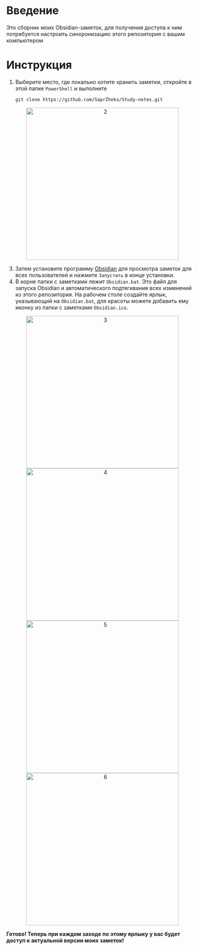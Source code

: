 # Введение
Это сборник моих Obsidian-заметок, для получения доступа к ним потребуется настроить синхронизацию этого репозитория с вашим компьютером
# Инструкция
1. Выберите место, где локально хотите хранить заметки, откройте в этой папке `PowerShell` и выполните

   `git clone https://github.com/SaprZheks/Study-notes.git`

<div align="center">
  <imgtttt src="readme_guide/1.png" alt="1" width="400"/>
</div>

<div align="center">
  <img src="readme_guide/2.png" alt="2" width="400"/>
</div>

3. Затем установите программу [Obsidian](https://obsidian.md/download) для просмотра заметок для всех пользователей и нажмите `Запустить` в конце установки.
4. В корне папки с заметками лежит `Obsidian.bat`. Это файл для запуска Obsidian и автоматического подтягивания всех изменений из этого репозитория. На рабочем столе создайте ярлык, указывающий на `Obsidian.bat`, для красоты можете добавить ему иконку из папки с заметками `Obsidian.ico`.

<div align="center">
  <img src="readme_guide/3.png" alt="3" width="400"/>
</div>

<div align="center">
  <img src="readme_guide/4.png" alt="4" width="400"/>
</div>

<div align="center">
  <img src="readme_guide/5.png" alt="5" width="400"/>
</div>

<div align="center">
  <img src="readme_guide/6.png" alt="6" width="400"/>
</div>

**Готово! Теперь при каждом заходе по этому ярлыку у вас будет доступ к актуальной версии моих заметок!**
